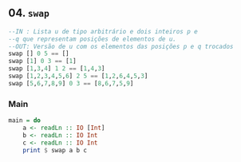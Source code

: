 ## 04. `swap`
```hs
--IN : Lista u de tipo arbitrário e dois inteiros p e
--q que representam posições de elementos de u.
--OUT: Versão de u com os elementos das posições p e q trocados
swap [] 0 5 == []
swap [1] 0 3 == [1]
swap [1,3,4] 1 2 == [1,4,3]
swap [1,2,3,4,5,6] 2 5 == [1,2,6,4,5,3]
swap [5,6,7,8,9] 0 3 == [8,6,7,5,9]
```


<!--MAIN_BEGIN-->
### Main
```hs
main = do
    a <- readLn :: IO [Int]
	b <- readLn :: IO Int
	c <- readLn :: IO Int
    print $ swap a b c

```
<!--MAIN_END-->
